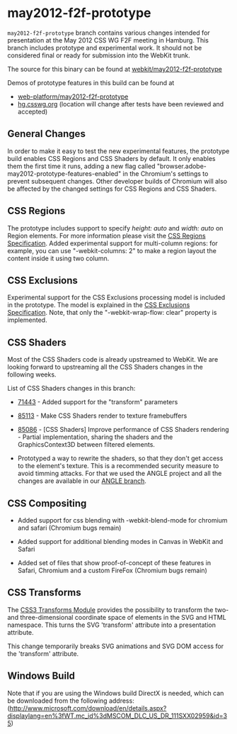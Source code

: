 may2012-f2f-prototype
=====================

`may2012-f2f-prototype` branch contains various changes intended for presentation at the May 2012 CSS WG F2F meeting in Hamburg. This branch includes prototype and experimental work. It should not be considered final or ready for submission into the WebKit trunk.

The source for this binary can be found at [webkit/may2012-f2f-prototype](https://github.com/adobe/webkit/tree/may2012-f2f-prototype)

Demos of prototype features in this build can be found at
* [web-platform/may2012-f2f-prototype](https://github.com/adobe/web-platform/blob/may2012-f2f-prototype/)
* [hg.csswg.org](https://hg.csswg.org/test/file/7e6cd72828e8/contributors/adobe/incoming/css3-regions) (location will change after tests have been reviewed and accepted)

General Changes
---------------
In order to make it easy to test the new experimental features, the prototype build enables CSS Regions and CSS Shaders by default. It only enables them the first time it runs, adding a new flag called "browser.adobe-may2012-prototype-features-enabled" in the Chromium's settings to prevent subsequent changes. Other developer builds of Chromium will also be affected by the changed settings for CSS Regions and CSS Shaders.


CSS Regions
-----------
The prototype includes support to specify *height: auto* and *width: auto* on Region elements. For more information please visit the [CSS Regions Specification](http://dev.w3.org/csswg/css3-regions/#regions-visual-formatting-steps).
Added experimental support for multi-column regions: for example, you can use "-webkit-columns: 2" to make a region layout the content inside it using two column.

CSS Exclusions
--------------
Experimental support for the CSS Exclusions processing model is included in the prototype. The model is explained in the [CSS Exclusions Specification](http://dev.w3.org/csswg/css3-exclusions/#exclusions-processing-model). Note, that only the "-webkit-wrap-flow: clear" property is implemented.

CSS Shaders
-----------
Most of the CSS Shaders code is already upstreamed to WebKit. We are looking forward to upstreaming all the CSS Shaders changes in the following weeks.

List of CSS Shaders changes in this branch:

+ [71443](https://bugs.webkit.org/show_bug.cgi?id=71443) - Added support for the "transform" parameters

+ [85113](https://bugs.webkit.org/show_bug.cgi?id=85113) - Make CSS Shaders render to texture framebuffers

+ [85086](https://bugs.webkit.org/show_bug.cgi?id=85086) - [CSS Shaders] Improve performance of CSS Shaders rendering - Partial implementation, sharing the shaders and the GraphicsContext3D between filtered elements.

+ Prototyped a way to rewrite the shaders, so that they don't get access to the element's texture. This is a recommended security measure to avoid timming attacks. For that we used the ANGLE project and all the changes are available in our [ANGLE branch](https://github.com/adobe/angle/tree/shader-rewriter).

CSS Compositing
-----------
+ Added support for css blending with -webkit-blend-mode for chromium and safari (Chromium bugs remain)

+ Added support for additional blending modes in Canvas in WebKit and Safari

+ Added set of files that show proof-of-concept of these features in Safari, Chromium and a custom FireFox (Chromium bugs remain)

CSS Transforms
-------------
The [CSS3 Transforms Module](http://dev.w3.org/csswg/css3-transforms/) provides the possibility to transform the two- and three-dimensional coordinate space of elements in the SVG and HTML namespace. This turns the SVG 'transform' attribute into a presentation attribute.

This change temporarily breaks SVG animations and SVG DOM access for the 'transform' attribute.

Windows Build
-------------
Note that if you are using the Windows build DirectX is needed, which can be downloaded from the following address: 
(http://www.microsoft.com/download/en/details.aspx?displaylang=en%3fWT.mc_id%3dMSCOM_DLC_US_DR_111SXX02959&id=35)


